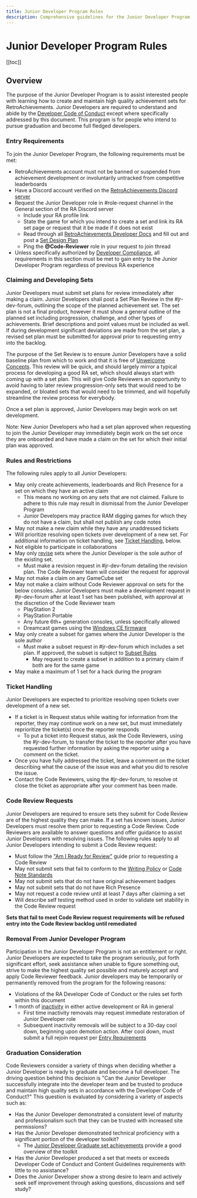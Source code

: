 ```yaml
---
title: Junior Developer Program Rules
description: Comprehensive guidelines for the Junior Developer Program, including rules, guidelines, and clarifications.
---
```


# Junior Developer Program Rules

[[toc]]

## Overview

The purpose of the Junior Developer Program is to assist interested people with learning how to create and maintain high quality achievement sets for RetroAchievements. Junior Developers are required to understand and abide by the [Developer Code of Conduct](/guidelines/users/code-of-conduct) except where specifically addressed by this document. This program is for people who intend to pursue graduation and become full fledged developers.

### Entry Requirements

To join the Junior Developer Program, the following requirements must be met:

- RetroAchievements account must not be banned or suspended from achievement development or involuntarily untracked from competitive leaderboards
- Have a Discord account verified on the [RetroAchievements Discord server](https://discord.gg/dq2E4hE)
- Request the Junior Developer role in #role-request channel in the General section of the RA Discord server
  - Include your RA profile link
  - State the game for which you intend to create a set and link its RA set page or request that it be made if it does not exist
  - Read through all [RetroAchievements Developer Docs](/developer-docs/) and fill out and post a [Set Design Plan](https://docs.google.com/spreadsheets/d/1VC2phJ9AUcZK5Ll4bVuMpJXED8QdM_nw8OdSAuLc3bI/edit#gid=0)
  - Ping the **@Code-Reviewer** role in your request to join thread
- Unless specifically authorized by [Developer Compliance](https://retroachievements.org/messages/create?to=DevCompliance), all requirements in this section must be met to gain entry to the Junior Developer Program regardless of previous RA experience

### Claiming and Developing Sets

Junior Developers must submit set plans for review immediately after making a claim. Junior Developers shall post a Set Plan Review in the #⁠jr-dev-forum, outlining the scope of the planned achievement set. The set plan is not a final product, however it must show a general outline of the planned set including progression, challenge, and other types of achievements. Brief descriptions and point values must be included as well. If during development significant deviations are made from the set plan, a revised set plan must be submitted for approval prior to requesting entry into the backlog.

The purpose of the Set Review is to ensure Junior Developers have a solid baseline plan from which to work and that it is free of [Unwelcome Concepts](/guidelines/content/unwelcome-concepts.html). This review will be quick, and should largely mirror a typical process for developing a good RA set, which should always start with coming up with a set plan. This will give Code Reviewers an opportunity to avoid having to later review progression-only sets that would need to be expanded, or bloated sets that would need to be trimmed, and will hopefully streamline the review process for everybody.

Once a set plan is approved, Junior Developers may begin work on set development.

Note: New Junior Developers who had a set plan approved when requesting to join the Junior Developer may immediately begin work on the set once they are onboarded and have made a claim on the set for which their initial plan was approved. 

### Rules and Restrictions

The following rules apply to all Junior Developers:

- May only create achievements, leaderboards and Rich Presence for a set on which they have an active claim
  - This means no working on any sets that are not claimed. Failure to adhere to this rule may result in dismissal from the Junior Developer Program
  - Junior Developers may practice RAM digging games for which they do not have a claim, but shall not publish any code notes
- May not make a new claim while they have any unaddressed tickets
- Will prioritize resolving open tickets over development of a new set. For additional information on ticket handling, see [Ticket Handling](#ticket-handling), below.
- Not eligible to participate in collaborations
- May only [revise](/guidelines/content/achievement-set-revisions) sets where the Junior Developer is the sole author of the existing set.
  - Must make a revision request in #jr-dev-forum detailing the revision plan. The Code Reviewer team will consider the request for approval
- May not make a claim on any GameCube set
- May not make a claim without Code Reviewer approval on sets for the below consoles. Junior Developers must make a development request in #jr-dev-forum after at least 1 set has been published, with approval at the discretion of the Code Reviewer team
  - PlayStation 2
  - PlayStation Portable
  - Any future 6th+ generation consoles, unless specifically allowed
  - Dreamcast games using the [Windows CE firmware](https://retroachievements.org/game/24833)
- May only create a subset for games where the Junior Developer is the sole author
  - Must make a subset request in ⁠#jr-dev-forum which includes a set plan. If approved, the subset is subject to [Subset Rules](/guidelines/content/subsets)
    - May request to create a subset in addition to a primary claim if both are for the same game
- May make a maximum of 1 set for a hack during the program

### Ticket Handling
Junior Developers are expected to prioritize resolving open tickets over development of a new set.

- If a ticket is in Request status while waiting for information from the reporter, they may continue work on a new set, but must immediately reprioritize the ticket(s) once the reporter responds
  - To put a ticket into Request status, ask the Code Reviewers, using the #jr-dev-forum, to transfer the ticket to the reporter after you have requested further information by asking the reporter using a comment on the ticket.
- Once you have fully addressed the ticket, leave a comment on the ticket describing what the cause of the issue was and what you did to resolve the issue.
- Contact the Code Reviewers, using the #jr-dev-forum, to resolve ot close the ticket as appropriate after your comment has been made.

### Code Review Requests

Junior Developers are required to ensure sets they submit for Code Review are of the highest quality they can make. If a set has known issues, Junior Developers must resolve them prior to requesting a Code Review. Code Reviewers are available to answer questions and offer guidance to assist Junior Developers with resolving issues. The following rules apply to all Junior Developers intending to submit a Code Review request:

- Must follow the ["Am I Ready for Review"](https://docs.google.com/document/d/e/2PACX-1vSYRcYpyN0W8oP9Ho0YMiUutZEs-np4JDL-Be5IfuR5oyG_92wVwgwA5BkTHywK_olmzRBjpZGehKM6/pub) guide prior to requesting a Code Review
- May not submit sets that fail to conform to the [Writing Policy](/guidelines/content/writing-policy) or [Code Note Standards](/guidelines/content/code-notes)
- May not submit sets that do not have original achievement badges
- May not submit sets that do not have Rich Presence
- May not request a code review until at least 7 days after claiming a set
- Will describe self testing method used in order to validate set stability in the Code Review request

**Sets that fail to meet Code Review request requirements will be refused entry into the Code Review backlog until remediated**

### Removal From Junior Developer Program

Participation in the Junior Developer Program is not an entitlement or right. Junior Developers are expected to take the program seriously, put forth significant effort, seek assistance when unable to figure something out, strive to make the highest quality set possible and maturely accept and apply Code Reviewer feedback. Junior developers may be temporarily or permanently removed from the program for the following reasons:

- Violations of the RA Developer Code of Conduct or the rules set forth within this document
- 1 month of [inactivity](/guidelines/developers/code-of-conduct#inactivity) in either active development or RA in general
  - First time inactivity removals may request immediate restoration of Junior Developer role
  - Subsequent inactivity removals will be subject to a 30-day cool down, beginning upon demotion action. After cool down, must submit a full rejoin request per [Entry Requirements](#entry-requirements)

### Graduation Consideration

Code Reviewers consider a variety of things when deciding whether a Junior Developer is ready to graduate and become a full developer. The driving question behind this decision is "Can the Junior Developer successfully integrate into the developer team and be trusted to produce and maintain high quality sets in accordance with the Developer Code of Conduct?" This question is evaluated by considering a variety of aspects such as:

- Has the Junior Developer demonstrated a consistent level of maturity and professionalism such that they can be trusted with increased site permissions?
- Has the Junior Developer demonstrated technical proficiency with a significant portion of the developer toolkit?
  - The [Junior Developer Graduate set achievements](https://retroachievements.org/game/3046) provide a good overview of the toolkit
- Has the Junior Developer produced a set that meets or exceeds Developer Code of Conduct and Content Guidelines requirements with little to no assistance?
- Does the Junior Developer show a strong desire to learn and actively seek self improvement through asking questions, discussions and self study?
